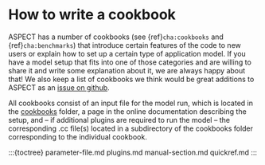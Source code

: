 # How to write a cookbook

ASPECT has a number of cookbooks (see {ref}`cha:cookbooks` and
{ref}`cha:benchmarks`) that introduce certain features of the
code to new users or explain how to set up a certain type of application
model. If you have a model setup that fits into one of those categories and
are willing to share it and write some explanation about it, we are always
happy about that! We also keep a list of cookbooks we think would be great
additions to ASPECT as an [issue on github](https://github.com/geodynamics/aspect/issues/2110).

All cookbooks consist of an input file for the model run, which is located in
the [cookbooks](https://github.com/geodynamics/aspect/tree/main/cookbooks) folder,
a page in the online documentation describing the setup, and
&ndash; if additional plugins are required to run the model &ndash; the
corresponding .cc file(s) located in a subdirectory of the cookbooks folder
corresponding to the individual cookbook.

:::{toctree}
parameter-file.md
plugins.md
manual-section.md
quickref.md
:::
